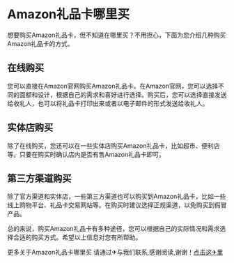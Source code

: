 # Amazon礼品卡哪里买

想要购买Amazon礼品卡，但不知道在哪里买？不用担心，下面为您介绍几种购买Amazon礼品卡的方式。

## 在线购买

您可以直接在Amazon官网购买Amazon礼品卡。在Amazon官网，您可以选择不同的面额和设计，根据自己的需求和喜好进行选择。购买后，您可以选择直接发送给收礼人，也可以将礼品卡打印出来或者以电子邮件的形式发送给收礼人。

## 实体店购买

除了在线购买，您还可以在一些实体店购买Amazon礼品卡，比如超市、便利店等。只要在购买时确认店内是否有售Amazon礼品卡即可。

## 第三方渠道购买

除了官方渠道和实体店，一些第三方渠道也可以购买到Amazon礼品卡，比如一些线上购物平台、礼品卡交易网站等。在购买时建议选择正规渠道，以免购买到假冒产品。

总的来说，购买Amazon礼品卡有多种途径，您可以根据自己的实际情况和需求选择合适的购买方式。希望以上信息对您有所帮助。

更多关于Amazon礼品卡哪里买 请通过✈与我们联系,感谢阅读,谢谢！[点击这✈里](https://t.me/lm999bot)